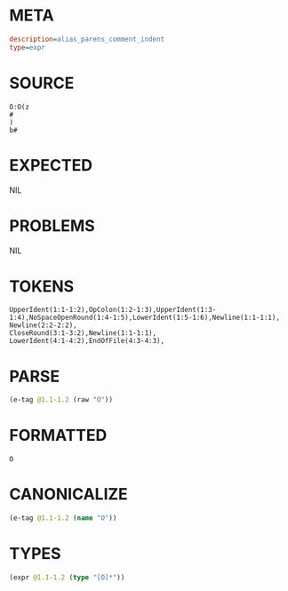 # META
~~~ini
description=alias_parens_comment_indent
type=expr
~~~
# SOURCE
~~~roc
O:O(z
#
)
b#
~~~
# EXPECTED
NIL
# PROBLEMS
NIL
# TOKENS
~~~zig
UpperIdent(1:1-1:2),OpColon(1:2-1:3),UpperIdent(1:3-1:4),NoSpaceOpenRound(1:4-1:5),LowerIdent(1:5-1:6),Newline(1:1-1:1),
Newline(2:2-2:2),
CloseRound(3:1-3:2),Newline(1:1-1:1),
LowerIdent(4:1-4:2),EndOfFile(4:3-4:3),
~~~
# PARSE
~~~clojure
(e-tag @1.1-1.2 (raw "O"))
~~~
# FORMATTED
~~~roc
O
~~~
# CANONICALIZE
~~~clojure
(e-tag @1.1-1.2 (name "O"))
~~~
# TYPES
~~~clojure
(expr @1.1-1.2 (type "[O]*"))
~~~
